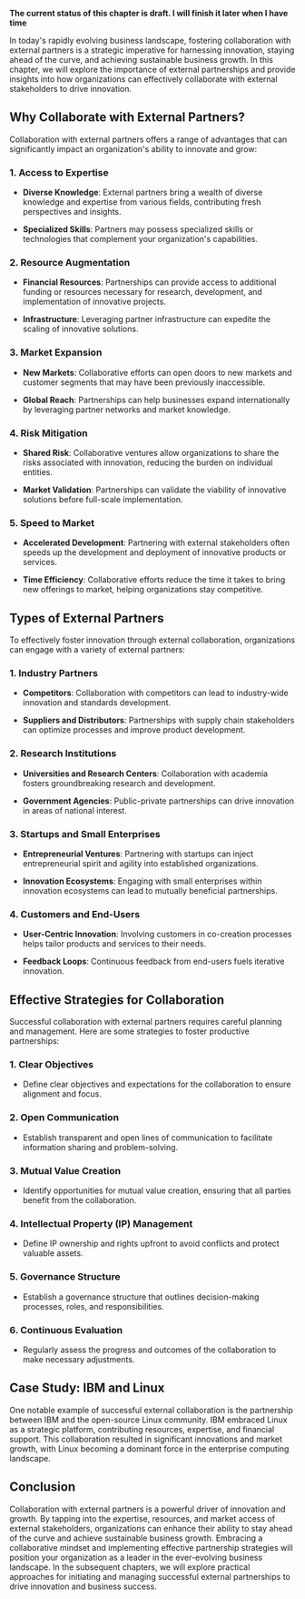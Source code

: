 **The current status of this chapter is draft. I will finish it later when I have time**

In today's rapidly evolving business landscape, fostering collaboration with external partners is a strategic imperative for harnessing innovation, staying ahead of the curve, and achieving sustainable business growth. In this chapter, we will explore the importance of external partnerships and provide insights into how organizations can effectively collaborate with external stakeholders to drive innovation.

**Why Collaborate with External Partners?**
-------------------------------------------

Collaboration with external partners offers a range of advantages that can significantly impact an organization's ability to innovate and grow:

### **1. Access to Expertise**

* **Diverse Knowledge**: External partners bring a wealth of diverse knowledge and expertise from various fields, contributing fresh perspectives and insights.

* **Specialized Skills**: Partners may possess specialized skills or technologies that complement your organization's capabilities.

### **2. Resource Augmentation**

* **Financial Resources**: Partnerships can provide access to additional funding or resources necessary for research, development, and implementation of innovative projects.

* **Infrastructure**: Leveraging partner infrastructure can expedite the scaling of innovative solutions.

### **3. Market Expansion**

* **New Markets**: Collaborative efforts can open doors to new markets and customer segments that may have been previously inaccessible.

* **Global Reach**: Partnerships can help businesses expand internationally by leveraging partner networks and market knowledge.

### **4. Risk Mitigation**

* **Shared Risk**: Collaborative ventures allow organizations to share the risks associated with innovation, reducing the burden on individual entities.

* **Market Validation**: Partnerships can validate the viability of innovative solutions before full-scale implementation.

### **5. Speed to Market**

* **Accelerated Development**: Partnering with external stakeholders often speeds up the development and deployment of innovative products or services.

* **Time Efficiency**: Collaborative efforts reduce the time it takes to bring new offerings to market, helping organizations stay competitive.

**Types of External Partners**
------------------------------

To effectively foster innovation through external collaboration, organizations can engage with a variety of external partners:

### **1. Industry Partners**

* **Competitors**: Collaboration with competitors can lead to industry-wide innovation and standards development.

* **Suppliers and Distributors**: Partnerships with supply chain stakeholders can optimize processes and improve product development.

### **2. Research Institutions**

* **Universities and Research Centers**: Collaboration with academia fosters groundbreaking research and development.

* **Government Agencies**: Public-private partnerships can drive innovation in areas of national interest.

### **3. Startups and Small Enterprises**

* **Entrepreneurial Ventures**: Partnering with startups can inject entrepreneurial spirit and agility into established organizations.

* **Innovation Ecosystems**: Engaging with small enterprises within innovation ecosystems can lead to mutually beneficial partnerships.

### **4. Customers and End-Users**

* **User-Centric Innovation**: Involving customers in co-creation processes helps tailor products and services to their needs.

* **Feedback Loops**: Continuous feedback from end-users fuels iterative innovation.

**Effective Strategies for Collaboration**
------------------------------------------

Successful collaboration with external partners requires careful planning and management. Here are some strategies to foster productive partnerships:

### **1. Clear Objectives**

* Define clear objectives and expectations for the collaboration to ensure alignment and focus.

### **2. Open Communication**

* Establish transparent and open lines of communication to facilitate information sharing and problem-solving.

### **3. Mutual Value Creation**

* Identify opportunities for mutual value creation, ensuring that all parties benefit from the collaboration.

### **4. Intellectual Property (IP) Management**

* Define IP ownership and rights upfront to avoid conflicts and protect valuable assets.

### **5. Governance Structure**

* Establish a governance structure that outlines decision-making processes, roles, and responsibilities.

### **6. Continuous Evaluation**

* Regularly assess the progress and outcomes of the collaboration to make necessary adjustments.

**Case Study: IBM and Linux**
-----------------------------

One notable example of successful external collaboration is the partnership between IBM and the open-source Linux community. IBM embraced Linux as a strategic platform, contributing resources, expertise, and financial support. This collaboration resulted in significant innovations and market growth, with Linux becoming a dominant force in the enterprise computing landscape.

**Conclusion**
--------------

Collaboration with external partners is a powerful driver of innovation and growth. By tapping into the expertise, resources, and market access of external stakeholders, organizations can enhance their ability to stay ahead of the curve and achieve sustainable business growth. Embracing a collaborative mindset and implementing effective partnership strategies will position your organization as a leader in the ever-evolving business landscape. In the subsequent chapters, we will explore practical approaches for initiating and managing successful external partnerships to drive innovation and business success.
